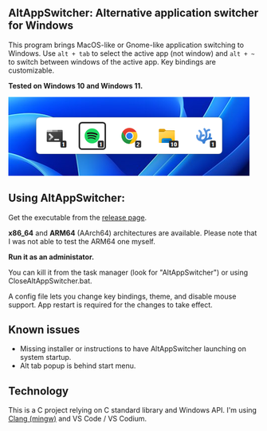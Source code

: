 ## AltAppSwitcher: Alternative application switcher for Windows

This program brings MacOS-like or Gnome-like application switching to Windows. Use `alt + tab` to select the active app (not window) and `alt + ~` to switch between windows of the active app. Key bindings are customizable.

**Tested on Windows 10 and Windows 11.**

![](./Assets/ScreenshotWin10.png)

## Using AltAppSwitcher:
Get the executable from the [release page](https://github.com/hdlx/AltAppSwitcher/releases/).

**x86_64** and **ARM64** (AArch64) architectures are available. Please note that I was not able to test the ARM64 one myself.

**Run it as an administator.**

You can kill it from the task manager (look for "AltAppSwitcher") or using CloseAltAppSwitcher.bat.

A config file lets you change key bindings, theme, and disable mouse support. App restart is required for the changes to take effect.

## Known issues
- Missing installer or instructions to have AltAppSwitcher launching on system startup.
- Alt tab popup is behind start menu.

## Technology
This is a C project relying on C standard library and Windows API. I'm using [Clang (mingw)](https://github.com/mstorsjo/llvm-mingw) and VS Code / VS Codium.
